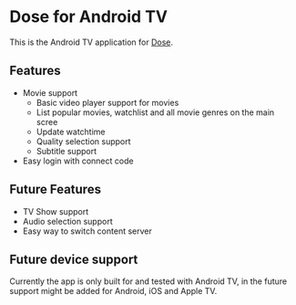 # Dose for Android TV
This is the Android TV application for [Dose](https://github.com/GustavPS/Dose).

## Features
 * Movie support
   * Basic video player support for movies
   * List popular movies, watchlist and all movie genres on the main scree
   * Update watchtime
   * Quality selection support
   * Subtitle support
 * Easy login with connect code

## Future Features
 * TV Show support
 * Audio selection support
 * Easy way to switch content server

## Future device support
Currently the app is only built for and tested with Android TV, in the future support might be added for Android, iOS and Apple TV.
